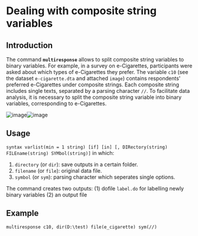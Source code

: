 # Dealing with composite string variables

## Introduction

The command **``multiresponse``** allows to split composite string variables to binary variables. 
For example, in a survey on e-Cigarettes, participants were asked about which types of e-Cigarettes they prefer. The variable ``c10`` (see the dataset ``e-cigarette.dta`` and attached ``image``) contains respondents' preferred e-Cigarettes under composite strings. Each composite string includes single texts, separated by a parsing character ``//``. To facilitate data analysis, it is necessary to split the composite string variable into binary variables, corresponding to e-Cigarettes.

![image](https://user-images.githubusercontent.com/60907709/115999761-4c3f9680-a5ed-11eb-8482-f5d826a609ea.png "image 1")![image](https://user-images.githubusercontent.com/60907709/115999921-3ed6dc00-a5ee-11eb-888e-e63446638777.png "image 2")

## Usage
``syntax varlist(min = 1 string) [if] [in] [, DIRectory(string) FILEname(string) SYMbol(string)]`` in which:
1. ``directory`` (or ``dir``): save outputs in a certain folder.
2. ``filename`` (or ``file``): original data file.
3. ``symbol`` (or ``sym``): parsing character which seperates single options.

The command creates two outputs: 
(1) dofile ``label.do`` for labelling newly binary variables 
(2) an output file

## Example

``multiresponse c10, dir(D:\test) file(e_cigarette) sym(//)``



